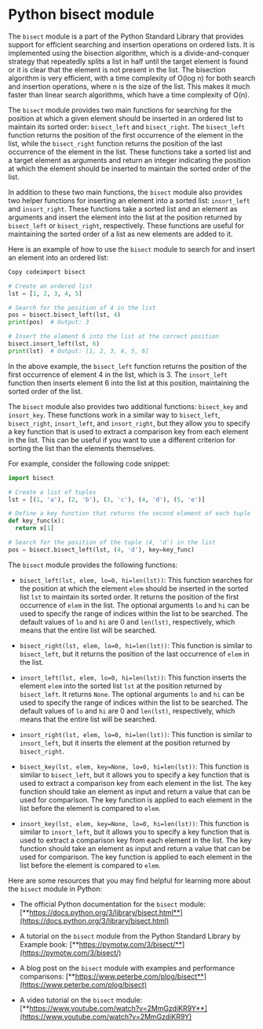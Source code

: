 # Python bisect module

The `bisect` module is a part of the Python Standard Library that provides support for efficient searching and insertion operations on ordered lists. It is implemented using the bisection algorithm, which is a divide-and-conquer strategy that repeatedly splits a list in half until the target element is found or it is clear that the element is not present in the list. The bisection algorithm is very efficient, with a time complexity of O(log n) for both search and insertion operations, where n is the size of the list. This makes it much faster than linear search algorithms, which have a time complexity of O(n).

The `bisect` module provides two main functions for searching for the position at which a given element should be inserted in an ordered list to maintain its sorted order: `bisect_left` and `bisect_right`. The `bisect_left` function returns the position of the first occurrence of the element in the list, while the `bisect_right` function returns the position of the last occurrence of the element in the list. These functions take a sorted list and a target element as arguments and return an integer indicating the position at which the element should be inserted to maintain the sorted order of the list.

In addition to these two main functions, the `bisect` module also provides two helper functions for inserting an element into a sorted list: `insort_left` and `insort_right`. These functions take a sorted list and an element as arguments and insert the element into the list at the position returned by `bisect_left` or `bisect_right`, respectively. These functions are useful for maintaining the sorted order of a list as new elements are added to it.

Here is an example of how to use the `bisect` module to search for and insert an element into an ordered list:

```python
Copy codeimport bisect

# Create an ordered list
lst = [1, 2, 3, 4, 5]

# Search for the position of 4 in the list
pos = bisect.bisect_left(lst, 4)
print(pos)  # Output: 3

# Insert the element 6 into the list at the correct position
bisect.insort_left(lst, 6)
print(lst)  # Output: [1, 2, 3, 4, 5, 6]
```

In the above example, the `bisect_left` function returns the position of the first occurrence of element 4 in the list, which is 3. The `insort_left` function then inserts element 6 into the list at this position, maintaining the sorted order of the list.

The `bisect` module also provides two additional functions: `bisect_key` and `insort_key`. These functions work in a similar way to `bisect_left`, `bisect_right`, `insort_left`, and `insort_right`, but they allow you to specify a key function that is used to extract a comparison key from each element in the list. This can be useful if you want to use a different criterion for sorting the list than the elements themselves.

For example, consider the following code snippet:

```python
import bisect

# Create a list of tuples
lst = [(1, 'a'), (2, 'b'), (3, 'c'), (4, 'd'), (5, 'e')]

# Define a key function that returns the second element of each tuple
def key_func(x):
  return x[1]

# Search for the position of the tuple (4, 'd') in the list
pos = bisect.bisect_left(lst, (4, 'd'), key=key_func)
```

The `bisect` module provides the following functions:

* `bisect_left(lst, elem, lo=0, hi=len(lst))`: This function searches for the position at which the element `elem` should be inserted in the sorted list `lst` to maintain its sorted order. It returns the position of the first occurrence of `elem` in the list. The optional arguments `lo` and `hi` can be used to specify the range of indices within the list to be searched. The default values of `lo` and `hi` are 0 and `len(lst)`, respectively, which means that the entire list will be searched.
    
* `bisect_right(lst, elem, lo=0, hi=len(lst))`: This function is similar to `bisect_left`, but it returns the position of the last occurrence of `elem` in the list.
    
* `insort_left(lst, elem, lo=0, hi=len(lst))`: This function inserts the element `elem` into the sorted list `lst` at the position returned by `bisect_left`. It returns `None`. The optional arguments `lo` and `hi` can be used to specify the range of indices within the list to be searched. The default values of `lo` and `hi` are 0 and `len(lst)`, respectively, which means that the entire list will be searched.
    
* `insort_right(lst, elem, lo=0, hi=len(lst))`: This function is similar to `insort_left`, but it inserts the element at the position returned by `bisect_right`.
    
* `bisect_key(lst, elem, key=None, lo=0, hi=len(lst))`: This function is similar to `bisect_left`, but it allows you to specify a key function that is used to extract a comparison key from each element in the list. The key function should take an element as input and return a value that can be used for comparison. The key function is applied to each element in the list before the element is compared to `elem`.
    
* `insort_key(lst, elem, key=None, lo=0, hi=len(lst))`: This function is similar to `insort_left`, but it allows you to specify a key function that is used to extract a comparison key from each element in the list. The key function should take an element as input and return a value that can be used for comparison. The key function is applied to each element in the list before the element is compared to `elem`.
    

Here are some resources that you may find helpful for learning more about the `bisect` module in Python:

* The official Python documentation for the `bisect` module: [**https://docs.python.org/3/library/bisect.html**](https://docs.python.org/3/library/bisect.html)
    
* A tutorial on the `bisect` module from the Python Standard Library by Example book: [**https://pymotw.com/3/bisect/**](https://pymotw.com/3/bisect/)
    
* A blog post on the `bisect` module with examples and performance comparisons: [**https://www.peterbe.com/plog/bisect**](https://www.peterbe.com/plog/bisect)
    
* A video tutorial on the `bisect` module: [**https://www.youtube.com/watch?v=2MmGzdiKR9Y**](https://www.youtube.com/watch?v=2MmGzdiKR9Y)